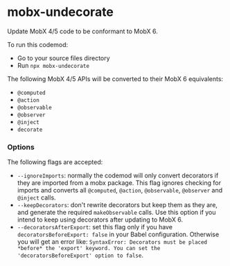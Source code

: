 # mobx-undecorate

Update MobX 4/5 code to be conformant to MobX 6.

To run this codemod:

-    Go to your source files directory
-    Run `npx mobx-undecorate`

The following MobX 4/5 APIs will be converted to their MobX 6 equivalents:

-   `@computed`
-   `@action`
-   `@observable`
-   `@observer`
-   `@inject`
-   `decorate`

### Options

The following flags are accepted:

-   `--ignoreImports`: normally the codemod will only convert decorators if they are imported from a mobx package. This flag ignores checking for imports and converts all `@computed`, `@action`, `@observable`, `@observer` and `@inject` calls.
-   `--keepDecorators`: don't rewrite decorators but keep them as they are, and generate the required `makeObservable` calls. Use this option if you intend to keep using decorators after updating to MobX 6.
-   `--decoratorsAfterExport`: set this flag only if you have `decoratorsBeforeExport: false` in your Babel configuration. Otherwise you will get an error like: `SyntaxError: Decorators must be placed *before* the 'export' keyword. You can set the 'decoratorsBeforeExport' option to false`.
